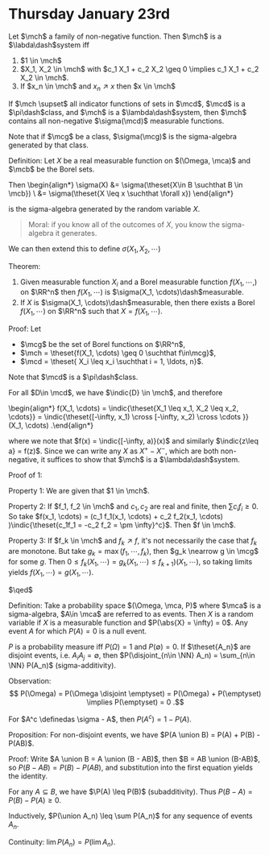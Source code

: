 # Thursday January 23rd

Let $\mch$ a family of non-negative function.
Then $\mch$ is a $\labda\dash$system iff

1. $1 \in \mch$
2. $X_1, X_2 \in \mch$ with $c_1 X_1 + c_2 X_2 \geq 0 \implies c_1 X_1 + c_2 X_2 \in \mch$.
3. If $x_n \in \mch$ and $x_n \nearrow x$ then $x \in \mch$

If $\mch \supset$ all indicator functions of sets in $\mcd$, $\mcd$ is a $\pi\dash$class, and $\mch$ is a $\lambda\dash$system, then $\mch$ contains all non-negative $\sigma(\mcd)$ measurable functions.

Note that if $\mcg$ be a class, $\sigma(\mcg)$ is the sigma-algebra generated by that class.

Definition:
Let $X$ be a real measurable function on $(\Omega, \mca)$ and $\mcb$ be the Borel sets.

Then
\begin{align*}
\sigma(X) 
&= \sigma(\theset{X\in B \suchthat B \in \mcb})  \\
&= \sigma(\theset{X \leq x \suchthat \forall x})
\end{align*}

is the sigma-algebra generated by the random variable $X$.

> Moral: if you know all of the outcomes of $X$, you know the sigma-algebra it generates.

We can then extend this to define $\sigma(X_1, X_2, \cdots)$

Theorem:

1. Given measurable function $X_i$ and a Borel measurable function $f(X_1, \cdots,)$ on $\RR^n$ then $f(X_1, \cdots)$ is $\sigma(X_1, \cdots)\dash$measurable.
2. If $X$ is $\sigma(X_1, \cdots)\dash$measurable, then there exists a Borel $f(X_1, \cdots)$ on $\RR^n$ such that $X = f(X_1, \cdots)$.

Proof:
Let 

- $\mcg$ be the set of Borel functions on $\RR^n$, 
- $\mch = \theset{f(X_1, \cdots) \geq 0 \suchthat f\in\mcg}$,
- $\mcd = \theset{ X_i \leq x_i \suchthat i = 1, \ldots, n}$.

Note that $\mcd$ is a $\pi\dash$class.

For all $D\in \mcd$, we have $\indic{D} \in \mch$, and therefore

\begin{align*}
f(X_1, \cdots) = \indic{\theset{X_1 \leq x_1, X_2 \leq x_2, \cdots}} = \indic{\theset{[-\infty, x_1) \cross [-\infty, x_2) \cross \cdots   }}(X_1, \cdots)
.\end{align*}

where we note that $f(x) = \indic{[-\infty, a)}(x)$ and similarly $\indic{z\leq a} = f(z)$.
Since we can write any $X$ as $X^+ - X^-$, which are both non-negative, it suffices to show that $\mch$ is a $\lambda\dash$system.

Proof of 1:

Property 1: We are given that $1 \in \mch$.

Property 2: If $f_1, f_2 \in \mch$ and $c_1, c_2$ are real and finite, then $\sum c_i f_i \geq 0$.
So take $f(x_1, \cdots) = (c_1 f_1(x_1, \cdots) + c_2 f_2(x_1, \cdots) )\indic{\theset{c_1f_1 = -c_2 f_2 = \pm \infty}^c}$.
Then $f \in \mch$.

Property 3:
If $f_k \in \mch$ and $f_k \nearrow f$, it's not necessarily the case that $f_k$ are monotone. 
But take $g_k = \max(f_1, \cdots, f_k)$, then $g_k \nearrow g \in \mcg$ for some $g$.
Then $0 \leq f_k(X_1, \cdots) = g_k(X_1, \cdots) \leq f_{k+1})(X_1, \cdots)$, so taking limits yields $f(X_1, \cdots) = g(X_1, \cdots)$.

$\qed$

Definition:
Take a probability space $(\Omega, \mca, P)$ where $\mca$ is a sigma-algebra, $A\in \mca$ are referred to as events.
Then $X$ is a random variable if $X$ is a measurable function and $P(\abs{X} = \infty) = 0$.
Any event $A$ for which $P(A) = 0$ is a null event.

$P$ is a probability measure iff $P(\Omega) = 1$ and $P(\emptyset) = 0$.
If $\theset{A_n}$ are disjoint events, i.e. $A_i A_j = \emptyset$, then $P(\disjoint_{n\in \NN} A_n) = \sum_{n\in \NN} P(A_n)$ (sigma-additivity).

Observation:
$$
P(\Omega) = P(\Omega \disjoint \emptyset) = P(\Omega) + P(\emptyset) \implies P(\emptyset) = 0
.$$

For $A^c \definedas \sigma - A$, then $P(A^c) = 1 - P(A)$.

Proposition:
For non-disjoint events, we have $P(A \union B) = P(A) + P(B) - P(AB)$.

Proof:
Write $A \union B = A \union (B - AB)$, then $B = AB \union (B-AB)$, so $P(B-AB) = P(B) - P(AB)$, and substitution into the first equation yields the identity.

For any $A \subseteq B$, we have $\P(A) \leq P(B)$ (subadditivity).
Thus $P(B-A) = P(B) - P(A) \geq 0$.

Inductively, $P(\union A_n) \leq \sum P(A_n)$ for any sequence of events $A_n$.

Continuity: $\lim P(A_n) = P(\lim A_n)$.

